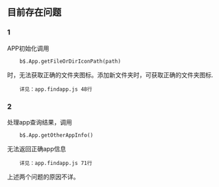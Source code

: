 ## 目前存在问题
### 1 
APP初始化调用

		b$.App.getFileOrDirIconPath(path)
时，无法获取正确的文件夹图标。添加新文件夹时，可获取正确的文件夹图标.

		详见：app.findapp.js 48行

### 2
处理app查询结果，调用

		b$.App.getOtherAppInfo()
		
无法返回正确app信息

		详见：app.findapp.js 71行
		
		
上述两个问题的原因不详。
		
		